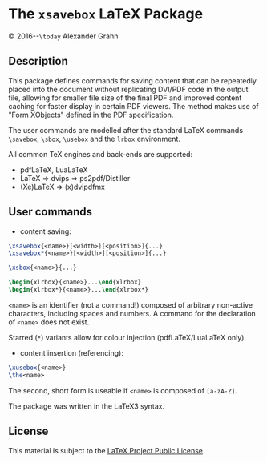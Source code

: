 # The `xsavebox` LaTeX Package

© 2016--`\today` Alexander Grahn

## Description

This package defines commands for saving content that can be repeatedly placed into the document without replicating DVI/PDF code in the output file, allowing for smaller file size of the final PDF and improved content caching for faster display in certain PDF viewers. The method makes use of "Form XObjects" defined in the PDF specification.

The user commands are modelled after the standard LaTeX commands `\savebox`, `\sbox`, `\usebox` and the `lrbox` environment.

All common TeX engines and back-ends are supported:
* pdfLaTeX, LuaLaTeX
* LaTeX &rArr; dvips &rArr; ps2pdf/Distiller
* (Xe)LaTeX &rArr; (x)dvipdfmx

## User commands

* content saving:
````latex
\xsavebox{<name>}[<width>][<position>]{...}
\xsavebox*{<name>}[<width>][<position>]{...}

\xsbox{<name>}{...}

\begin{xlrbox}{<name>}...\end{xlrbox}
\begin{xlrbox*}{<name>}...\end{xlrbox*}
````
`<name>` is an identifier (not a command!) composed of arbitrary non-active characters, including spaces and numbers. A command for the declaration of `<name>` does not exist.

Starred (`*`) variants allow for colour injection (pdfLaTeX/LuaLaTeX only).

* content insertion (referencing):
````latex
\xusebox{<name>}
\the<name>
````
The second, short form is useable if `<name>` is composed of `[a-zA-Z]`.


The package was written in the LaTeX3 syntax.

## License

This material is subject to the [LaTeX Project Public License](LICENSE).
